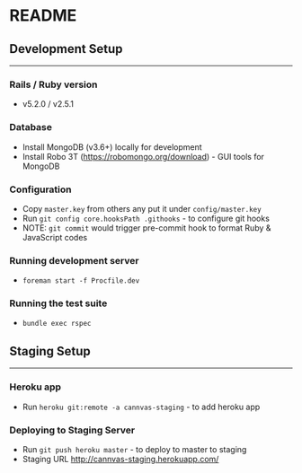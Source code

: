 # README


## Development Setup
---

### Rails / Ruby version
* v5.2.0 / v2.5.1

### Database
* Install MongoDB (v3.6+) locally for development
* Install Robo 3T (https://robomongo.org/download) - GUI tools for MongoDB

### Configuration
* Copy `master.key` from others any put it under `config/master.key`
* Run `git config core.hooksPath .githooks` - to configure git hooks
* NOTE: `git commit` would trigger pre-commit hook to format Ruby & JavaScript codes

### Running development server
* `foreman start -f Procfile.dev`

### Running the test suite
* `bundle exec rspec`

## Staging Setup
---

### Heroku app
* Run `heroku git:remote -a cannvas-staging` - to add heroku app

### Deploying to Staging Server
* Run `git push heroku master` - to deploy to master to staging
* Staging URL http://cannvas-staging.herokuapp.com/
